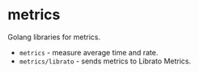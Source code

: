 # metrics

Golang libraries for metrics.

* `metrics` - measure average time and rate.
* `metrics/librato` - sends metrics to Librato Metrics.


